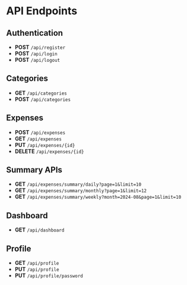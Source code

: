 # API Endpoints

## Authentication
- **POST** `/api/register`
- **POST** `/api/login`
- **POST** `/api/logout`

## Categories
- **GET** `/api/categories`
- **POST** `/api/categories`

## Expenses
- **POST** `/api/expenses`
- **GET** `/api/expenses`
- **PUT** `/api/expenses/{id}`
- **DELETE** `/api/expenses/{id}`

## Summary APIs
- **GET** `/api/expenses/summary/daily?page=1&limit=10`
- **GET** `/api/expenses/summary/monthly?page=1&limit=12`
- **GET** `/api/expenses/summary/weekly?month=2024-08&page=1&limit=10`

## Dashboard
- **GET** `/api/dashboard`

## Profile
- **GET** `/api/profile`
- **PUT** `/api/profile`
- **PUT** `/api/profile/password`